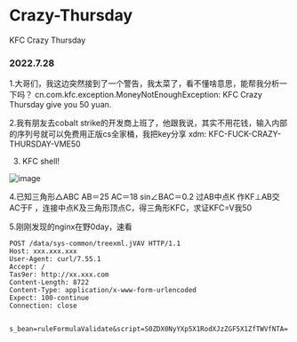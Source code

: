 # Crazy-Thursday
KFC Crazy Thursday 

### 2022.7.28
1.大哥们，我这边突然接到了一个警告，我太菜了，看不懂啥意思，能帮我分析一下吗？
cn.com.kfc.exception.MoneyNotEnoughException: KFC Crazy Thursday give you 50 yuan.

2.我有朋友去cobalt strike的开发商上班了，他跟我说，其实不用花钱，输入内部的序列号就可以免费用正版cs全家桶，我把key分享
xdm: KFC-FUCK-CRAZY-THURSDAY-VME50

3. KFC shell!

![image](https://user-images.githubusercontent.com/41940481/181402277-49639637-a71b-4d5b-8411-e72af8f07156.png)

4.已知三角形△ABC  AB＝25   AC＝18    sin∠BAC＝0.2 过AB中点K 作KF⊥AB交AC于F ，连接中点K及三角形顶点C，得三角形KFC，求证KFC=V我50

5.刚刚发现的nginx在野0day，速看
```
POST /data/sys-common/treexml.jVAV HTTP/1.1
Host: xxx.xxx.xxx
User-Agent: curl/7.55.1
Accept: /
Tas9er: http://xx.xxx.com
Content-Length: 8722
Content-Type: application/x-www-form-urlencoded
Expect: 100-continue
Connection: close


s_bean=ruleFormulaValidate&script=S0ZDX0NyYXp5X1RodXJzZGF5X1ZfTWVfNTA=
```

